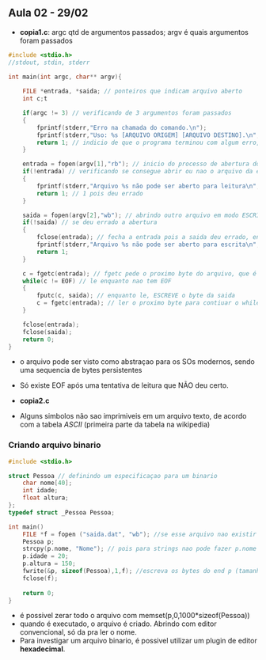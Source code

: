 ## Aula 02 - 29/02

- **copia1.c**: argc qtd de argumentos passados; argv é quais argumentos foram passados
```C
#include <stdio.h>
//stdout, stdin, stderr

int main(int argc, char** argv){
	
	FILE *entrada, *saida; // ponteiros que indicam arquivo aberto
	int c;t

	if(argc != 3) // verificando de 3 argumentos foram passados
	{
		fprintf(stderr,"Erro na chamada do comando.\n");
		fprintf(stderr,"Uso: %s [ARQUIVO ORIGEM] [ARQUIVO DESTINO].\n", argv[0]);
		return 1; // indicio de que o programa terminou com algum erro, se fosse 0 faz o serviço OK
	}

	entrada = fopen(argv[1],"rb"); // inicio do processo de abertura do arquivo, fopen instancia a estrutura e ABRE O ARQUIVO. RB significa q vai abrir para LEITURA em modo BINÁRIO, por isso o B (arquivo binário)
	if(!entrada) // verificando se consegue abrir ou nao o arquivo da entrada
	{
		fprintf(stderr,"Arquivo %s não pode ser aberto para leitura\n", argv[1]);
		return 1; // 1 pois deu errado
	}

	saida = fopen(argv[2],"wb"); // abrindo outro arquivo em modo ESCRITA BINARIA 
	if(!saida) // se deu errado a abertura
	{
		fclose(entrada); // fecha a entrada pois a saida deu errado, entao fecha os 2.
		fprintf(stderr,"Arquivo %s não pode ser aberto para escrita\n", argv[2]);
		return 1; 
	}

	c = fgetc(entrada); // fgetc pede o proximo byte do arquivo, que é uma sequencia de bytes PERSISTENTES atéchegar em EOF, lendo cada byte do arquivo
	while(c != EOF) // le enquanto nao tem EOF
	{
		fputc(c, saida); // enquanto le, ESCREVE o byte da saida 
		c = fgetc(entrada); // ler o proximo byte para contiuar o while
	}

	fclose(entrada);
	fclose(saida);
	return 0;
}
```
- o arquivo pode ser visto como abstraçao para os SOs modernos, sendo uma sequencia de bytes persistentes
- Só existe EOF após uma tentativa de leitura que NÃO deu certo.

- **copia2.c**
- Alguns simbolos não sao imprimiveis em um arquivo texto, de acordo com a tabela *ASCII* (primeira parte da tabela na wikipedia)

### Criando arquivo binario 
```C
#include <stdio.h>

struct Pessoa // definindo um especificaçao para um binario
	char nome[40];
	int idade;
	float altura;
};
typedef struct _Pessoa Pessoa;

int main()
	FILE *f = fopen ("saida.dat", "wb"); //se esse arquivo nao existir ele cria, se ja existir ele apaga tudo.
	Pessoa p;
	strcpy(p.nome, "Nome"); // pois para strings nao pode fazer p.nome = "nome"
	p.idade = 20;
	p.altura = 150;
	fwrite(&p, sizeof(Pessoa),1,f); //escreva os bytes do end p (tamanho é o size of pessoa, que diz quantos bytes ocupa na memoria), quantos são, no lugar pra onde f aponta
	fclose(f);
	
	return 0;
}
```
- é possivel zerar todo o arquivo com memset(p,0,1000*sizeof(Pessoa))
- quando é executado, o arquivo é criado. Abrindo com editor convencional, só da pra ler o nome.
- Para investigar um arquivo binario, é possivel utilizar um plugin de editor **hexadecimal**. 




